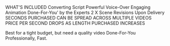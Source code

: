 WHAT'S INCLUDED
Converting Script
Powerful Voice-Over
Engaging Animation
Done-For-You' by the Experts
2 X Scene Revisions Upon Delivery
SECONDS PURCHASED CAN BE SPREAD ACROSS MULTIPLE VIDEOS
PRICE PER SECOND DROPS AS LENGTH PURCHASED INCREASES

Best for a tight budget, but need a quality video Done-For-You Professionally, Fast.
